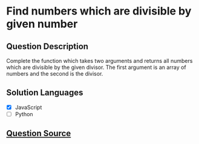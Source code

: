 # Find numbers which are divisible by given number

## Question Description

Complete the function which takes two arguments and returns all numbers which are divisible by the given divisor. The first argument is an array of numbers and the second is the divisor.

## Solution Languages

- [x] JavaScript
- [ ] Python

## [Question Source](https://www.codewars.com/kata/55edaba99da3a9c84000003b)

